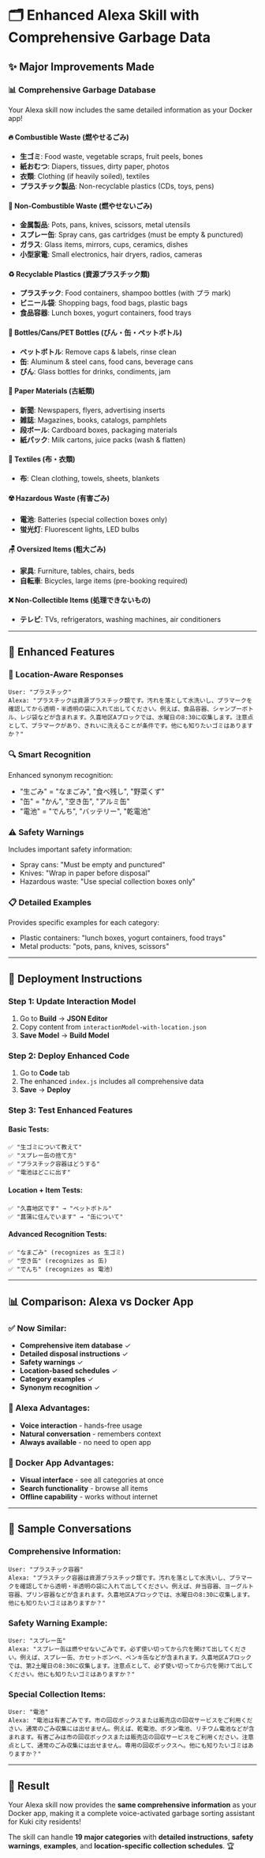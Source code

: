 # 🗂️ Enhanced Alexa Skill with Comprehensive Garbage Data

## ✨ Major Improvements Made

### **📊 Comprehensive Garbage Database**
Your Alexa skill now includes the same detailed information as your Docker app!

#### **🔥 Combustible Waste (燃やせるごみ)**
- **生ゴミ**: Food waste, vegetable scraps, fruit peels, bones
- **紙おむつ**: Diapers, tissues, dirty paper, photos
- **衣類**: Clothing (if heavily soiled), textiles
- **プラスチック製品**: Non-recyclable plastics (CDs, toys, pens)

#### **🚫 Non-Combustible Waste (燃やせないごみ)**
- **金属製品**: Pots, pans, knives, scissors, metal utensils
- **スプレー缶**: Spray cans, gas cartridges (must be empty & punctured)
- **ガラス**: Glass items, mirrors, cups, ceramics, dishes
- **小型家電**: Small electronics, hair dryers, radios, cameras

#### **♻️ Recyclable Plastics (資源プラスチック類)**
- **プラスチック**: Food containers, shampoo bottles (with プラ mark)
- **ビニール袋**: Shopping bags, food bags, plastic bags
- **食品容器**: Lunch boxes, yogurt containers, food trays

#### **🥤 Bottles/Cans/PET Bottles (びん・缶・ペットボトル)**
- **ペットボトル**: Remove caps & labels, rinse clean
- **缶**: Aluminum & steel cans, food cans, beverage cans
- **びん**: Glass bottles for drinks, condiments, jam

#### **📰 Paper Materials (古紙類)**
- **新聞**: Newspapers, flyers, advertising inserts
- **雑誌**: Magazines, books, catalogs, pamphlets
- **段ボール**: Cardboard boxes, packaging materials
- **紙パック**: Milk cartons, juice packs (wash & flatten)

#### **👕 Textiles (布・衣類)**
- **布**: Clean clothing, towels, sheets, blankets

#### **☢️ Hazardous Waste (有害ごみ)**
- **電池**: Batteries (special collection boxes only)
- **蛍光灯**: Fluorescent lights, LED bulbs

#### **🪑 Oversized Items (粗大ごみ)**
- **家具**: Furniture, tables, chairs, beds
- **自転車**: Bicycles, large items (pre-booking required)

#### **❌ Non-Collectible Items (処理できないもの)**
- **テレビ**: TVs, refrigerators, washing machines, air conditioners

---

## 🎯 Enhanced Features

### **📍 Location-Aware Responses**
```
User: "プラスチック"
Alexa: "プラスチックは資源プラスチック類です。汚れを落として水洗いし、プラマークを確認してから透明・半透明の袋に入れて出してください。例えば、食品容器、シャンプーボトル、レジ袋などが含まれます。久喜地区Aブロックでは、水曜日の8:30に収集します。注意点として、プラマークがあり、きれいに洗えることが条件です。他にも知りたいゴミはありますか？"
```

### **🔍 Smart Recognition**
Enhanced synonym recognition:
- "生ごみ" = "なまごみ", "食べ残し", "野菜くず"
- "缶" = "かん", "空き缶", "アルミ缶"
- "電池" = "でんち", "バッテリー", "乾電池"

### **⚠️ Safety Warnings**
Includes important safety information:
- Spray cans: "Must be empty and punctured"
- Knives: "Wrap in paper before disposal"
- Hazardous waste: "Use special collection boxes only"

### **📋 Detailed Examples**
Provides specific examples for each category:
- Plastic containers: "lunch boxes, yogurt containers, food trays"
- Metal products: "pots, pans, knives, scissors"

---

## 🚀 Deployment Instructions

### **Step 1: Update Interaction Model**
1. Go to **Build** → **JSON Editor**
2. Copy content from `interactionModel-with-location.json`
3. **Save Model** → **Build Model**

### **Step 2: Deploy Enhanced Code**
1. Go to **Code** tab
2. The enhanced `index.js` includes all comprehensive data
3. **Save** → **Deploy**

### **Step 3: Test Enhanced Features**

#### **Basic Tests:**
```
✅ "生ゴミについて教えて"
✅ "スプレー缶の捨て方"
✅ "プラスチック容器はどうする"
✅ "電池はどこに出す"
```

#### **Location + Item Tests:**
```
✅ "久喜地区です" → "ペットボトル"
✅ "菖蒲に住んでいます" → "缶について"
```

#### **Advanced Recognition Tests:**
```
✅ "なまごみ" (recognizes as 生ゴミ)
✅ "空き缶" (recognizes as 缶)
✅ "でんち" (recognizes as 電池)
```

---

## 📊 Comparison: Alexa vs Docker App

### **✅ Now Similar:**
- **Comprehensive item database** ✓
- **Detailed disposal instructions** ✓
- **Safety warnings** ✓
- **Location-based schedules** ✓
- **Category examples** ✓
- **Synonym recognition** ✓

### **🎯 Alexa Advantages:**
- **Voice interaction** - hands-free usage
- **Natural conversation** - remembers context
- **Always available** - no need to open app

### **📱 Docker App Advantages:**
- **Visual interface** - see all categories at once
- **Search functionality** - browse all items
- **Offline capability** - works without internet

---

## 💬 Sample Conversations

### **Comprehensive Information:**
```
User: "プラスチック容器"
Alexa: "プラスチック容器は資源プラスチック類です。汚れを落として水洗いし、プラマークを確認してから透明・半透明の袋に入れて出してください。例えば、弁当容器、ヨーグルト容器、プリン容器などが含まれます。久喜地区Aブロックでは、水曜日の8:30に収集します。他にも知りたいゴミはありますか？"
```

### **Safety Warning Example:**
```
User: "スプレー缶"
Alexa: "スプレー缶は燃やせないごみです。必ず使い切ってから穴を開けて出してください。例えば、スプレー缶、カセットボンベ、ペンキ缶などが含まれます。久喜地区Aブロックでは、第2土曜日の8:30に収集します。注意点として、必ず使い切ってから穴を開けて出してください。他にも知りたいゴミはありますか？"
```

### **Special Collection Items:**
```
User: "電池"
Alexa: "電池は有害ごみです。市の回収ボックスまたは販売店の回収サービスをご利用ください。通常のごみ収集には出せません。例えば、乾電池、ボタン電池、リチウム電池などが含まれます。有害ごみは市の回収ボックスまたは販売店の回収サービスをご利用ください。注意点として、通常のごみ収集には出せません。専用の回収ボックスへ。他にも知りたいゴミはありますか？"
```

---

## 🎉 Result

Your Alexa skill now provides the **same comprehensive information** as your Docker app, making it a complete voice-activated garbage sorting assistant for Kuki city residents! 

The skill can handle **19 major categories** with **detailed instructions**, **safety warnings**, **examples**, and **location-specific collection schedules**. 🏆
